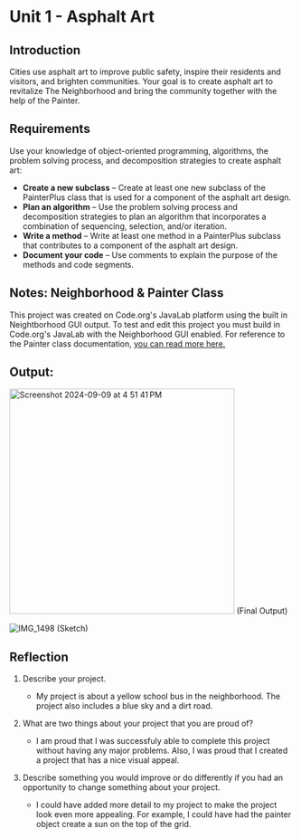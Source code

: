 # Unit 1 - Asphalt Art

## Introduction

Cities use asphalt art to improve public safety, inspire their residents and visitors, and brighten communities. Your goal is to create asphalt art to revitalize The Neighborhood and bring the community together with the help of the Painter.

## Requirements

Use your knowledge of object-oriented programming, algorithms, the problem solving process, and decomposition strategies to create asphalt art:
- **Create a new subclass** – Create at least one new subclass of the PainterPlus class that is used for a component of the asphalt art design.
- **Plan an algorithm** – Use the problem solving process and decomposition strategies to plan an algorithm that incorporates a combination of sequencing, selection, and/or iteration.
- **Write a method** – Write at least one method in a PainterPlus subclass that contributes to a component of the asphalt art design.
- **Document your code** – Use comments to explain the purpose of the methods and code segments.

## Notes: Neighborhood & Painter Class

This project was created on Code.org's JavaLab platform using the built in Neightborhood GUI output. To test and edit this project you must build in Code.org's JavaLab with the Neighborhood GUI enabled. For reference to the Painter class documentation, [you can read more here.](https://studio.code.org/docs/ide/javalab/classes/Painter)

## Output:

<img width="398" alt="Screenshot 2024-09-09 at 4 51 41 PM" src="https://github.com/user-attachments/assets/d86d629d-3874-4270-a45d-2b3f0cf7fb02"> (Final Output)


![IMG_1498](https://github.com/user-attachments/assets/28fc548e-0a71-44de-bc76-9c803873fb26) (Sketch) 



## Reflection

1. Describe your project.

   - My project is about a yellow school bus in the neighborhood. The project also includes a blue sky and a dirt road.

2. What are two things about your project that you are proud of?

   - I am proud that I was successfuly able to complete this project without having any major problems. Also, I was proud that I created a project that has a nice visual appeal.

3. Describe something you would improve or do differently if you had an opportunity to change something about your project.

   - I could have added more detail to my project to make the project look even more appealing. For example, I could have had the painter object create a sun on the top of the grid. 
